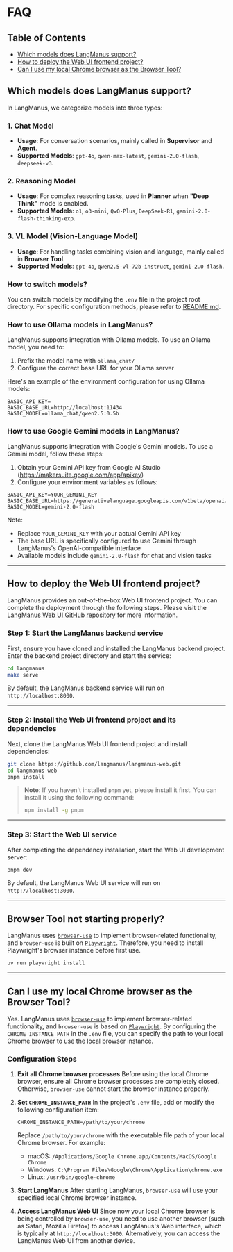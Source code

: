 # FAQ

## Table of Contents

- [Which models does LangManus support?](#which-models-does-langmanus-support)
- [How to deploy the Web UI frontend project?](#how-to-deploy-the-web-ui-frontend-project)
- [Can I use my local Chrome browser as the Browser Tool?](#can-i-use-my-local-chrome-browser-as-the-browser-tool)

## Which models does LangManus support?

In LangManus, we categorize models into three types:

### 1. **Chat Model**
- **Usage**: For conversation scenarios, mainly called in **Supervisor** and **Agent**.
- **Supported Models**: `gpt-4o`, `qwen-max-latest`, `gemini-2.0-flash`, `deepseek-v3`.

### 2. **Reasoning Model**
- **Usage**: For complex reasoning tasks, used in **Planner** when **"Deep Think"** mode is enabled.
- **Supported Models**: `o1`, `o3-mini`, `QwQ-Plus`, `DeepSeek-R1`, `gemini-2.0-flash-thinking-exp`.

### 3. **VL Model** (Vision-Language Model)
- **Usage**: For handling tasks combining vision and language, mainly called in **Browser Tool**.
- **Supported Models**: `gpt-4o`, `qwen2.5-vl-72b-instruct`, `gemini-2.0-flash`.

### How to switch models?

You can switch models by modifying the `.env` file in the project root directory. For specific configuration methods, please refer to [README.md](https://github.com/langmanus/langmanus/blob/main/README.md).

### How to use Ollama models in LangManus?

LangManus supports integration with Ollama models. To use an Ollama model, you need to:
1. Prefix the model name with `ollama_chat/`
2. Configure the correct base URL for your Ollama server

Here's an example of the environment configuration for using Ollama models:

```
BASIC_API_KEY=
BASIC_BASE_URL=http://localhost:11434
BASIC_MODEL=ollama_chat/qwen2.5:0.5b
```

### How to use Google Gemini models in LangManus?

LangManus supports integration with Google's Gemini models. To use a Gemini model, follow these steps:

1. Obtain your Gemini API key from Google AI Studio (https://makersuite.google.com/app/apikey)
2. Configure your environment variables as follows:

```
BASIC_API_KEY=YOUR_GEMINI_KEY
BASIC_BASE_URL=https://generativelanguage.googleapis.com/v1beta/openai/
BASIC_MODEL=gemini-2.0-flash
```

Note:
- Replace `YOUR_GEMINI_KEY` with your actual Gemini API key
- The base URL is specifically configured to use Gemini through LangManus's OpenAI-compatible interface
- Available models include `gemini-2.0-flash` for chat and vision tasks

---

## How to deploy the Web UI frontend project?

LangManus provides an out-of-the-box Web UI frontend project. You can complete the deployment through the following steps. Please visit the [LangManus Web UI GitHub repository](https://github.com/langmanus/langmanus-web) for more information.

### Step 1: Start the LangManus backend service

First, ensure you have cloned and installed the LangManus backend project. Enter the backend project directory and start the service:

```bash
cd langmanus
make serve
```

By default, the LangManus backend service will run on `http://localhost:8000`.

---

### Step 2: Install the Web UI frontend project and its dependencies

Next, clone the LangManus Web UI frontend project and install dependencies:

```bash
git clone https://github.com/langmanus/langmanus-web.git
cd langmanus-web
pnpm install
```

> **Note**: If you haven't installed `pnpm` yet, please install it first. You can install it using the following command:
> ```bash
> npm install -g pnpm
> ```

---

### Step 3: Start the Web UI service

After completing the dependency installation, start the Web UI development server:

```bash
pnpm dev
```

By default, the LangManus Web UI service will run on `http://localhost:3000`.

---

## Browser Tool not starting properly?

LangManus uses [`browser-use`](https://github.com/browser-use/browser-use) to implement browser-related functionality, and `browser-use` is built on [`Playwright`](https://playwright.dev/python). Therefore, you need to install Playwright's browser instance before first use.

```bash
uv run playwright install
```

---

## Can I use my local Chrome browser as the Browser Tool?

Yes. LangManus uses [`browser-use`](https://github.com/browser-use/browser-use) to implement browser-related functionality, and `browser-use` is based on [`Playwright`](https://playwright.dev/python). By configuring the `CHROME_INSTANCE_PATH` in the `.env` file, you can specify the path to your local Chrome browser to use the local browser instance.

### Configuration Steps

1. **Exit all Chrome browser processes**
   Before using the local Chrome browser, ensure all Chrome browser processes are completely closed. Otherwise, `browser-use` cannot start the browser instance properly.

2. **Set `CHROME_INSTANCE_PATH`**
   In the project's `.env` file, add or modify the following configuration item:
   ```plaintext
   CHROME_INSTANCE_PATH=/path/to/your/chrome
   ```
   Replace `/path/to/your/chrome` with the executable file path of your local Chrome browser. For example:
   - macOS: `/Applications/Google Chrome.app/Contents/MacOS/Google Chrome`
   - Windows: `C:\Program Files\Google\Chrome\Application\chrome.exe`
   - Linux: `/usr/bin/google-chrome`

3. **Start LangManus**
   After starting LangManus, `browser-use` will use your specified local Chrome browser instance.

4. **Access LangManus Web UI**
   Since now your local Chrome browser is being controlled by `browser-use`, you need to use another browser (such as Safari, Mozilla Firefox) to access LangManus's Web interface, which is typically at `http://localhost:3000`. Alternatively, you can access the LangManus Web UI from another device.

